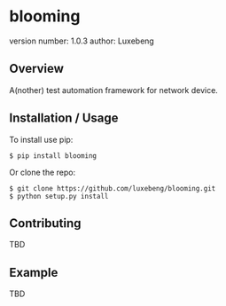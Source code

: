 blooming
===============================

version number: 1.0.3
author: Luxebeng

Overview
--------

A(nother) test automation framework for network device.

Installation / Usage
--------------------

To install use pip:

    $ pip install blooming


Or clone the repo:

    $ git clone https://github.com/luxebeng/blooming.git
    $ python setup.py install
    
Contributing
------------

TBD

Example
-------

TBD
